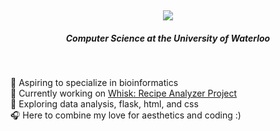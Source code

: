 <div align="center">
  <h2><a href="https://git.io/typing-svg"><img src="https://readme-typing-svg.demolab.com?font=Playfair+Display&size=30&pause=500&color=91C2F5&center=true&vCenter=true&random=false&width=435&height=33&lines=Hey+I'm+Angela+%E2%9C%A7"/></a></h2>
  <h5> Computer Science at the University of Waterloo</h5>
</div>




<br>

🐋 Aspiring to specialize in bioinformatics
<br>
🫧 Currently working on 
[Whisk: Recipe Analyzer Project](https://github.com/angelajinn/recipe)
<br>
🌊 Exploring data analysis, flask, html, and css
<br>
🎧 Here to combine my love for aesthetics and coding :)










<!--
**angelajinn/angelajinn** is a ✨ _special_ ✨ repository because its `README.md` (this file) appears on your GitHub profile.

Here are some ideas to get you started:

- 🔭 I’m currently working on ...
- 🌱 I’m currently learning ...
- 👯 I’m looking to collaborate on ...
- 🤔 I’m looking for help with ...
- 💬 Ask me about ...
- 📫 How to reach me: ...
- 😄 Pronouns: ...
- ⚡ Fun fact: ...

<p style="text-align:right;">
<img height="64" width="64" src="https://cdn.simpleicons.org/python"/WHITE />
<img height="64" width="64" src="https://cdn.simpleicons.org/postgresql" />
<img height="64" width="64" src="https://cdn.simpleicons.org/c" />
<img height="64" width="64" src="https://cdn.simpleicons.org/cplusplus/#FFFFFF" />
<img height="64" width="64" src="https://cdn.simpleicons.org/racket/#FFFFFF" />
<img height="64" width="64" src="https://cdn.simpleicons.org/html5/#FFFFFF" />
<img height="64" width="64" src="https://cdn.simpleicons.org/css3/#FFFFFF" />
<img height="64" width="64" src="https://cdn.simpleicons.org/linux/#FFFFFF" />
<img height="64" width="64" src="https://cdn.simpleicons.org/visualstudiocode/#FFFFFF" />
<img height="64" width="64" src="https://cdn.simpleicons.org/pycharm/#FFFFFF" />
</p>

-->
